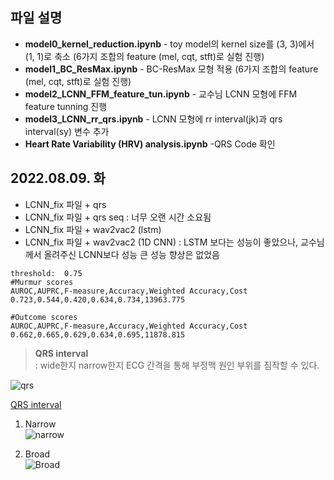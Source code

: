 
## 파일 설명

* **model0_kernel_reduction.ipynb**  - toy model의 kernel size를 (3, 3)에서 (1, 1)로 축소 (6가지 조합의 feature (mel, cqt, stft)로 실험 진행)
* **model1_BC_ResMax.ipynb**  -  BC-ResMax 모형 적용 (6가지 조합의 feature (mel, cqt, stft)로 실험 진행)  
* **model2_LCNN_FFM_feature_tun.ipynb** - 교수님 LCNN 모형에 FFM feature tunning 진행  
* **model3_LCNN_rr_qrs.ipynb** - LCNN 모형에 rr interval(jk)과 qrs interval(sy) 변수 추가  
* **Heart Rate Variability (HRV) analysis.ipynb** -QRS Code 확인
  
## 2022.08.09. 화
* LCNN_fix 파일 + qrs
* LCNN_fix 파일 + qrs seq : 너무 오랜 시간 소요됨
* LCNN_fix 파일 + wav2vac2 (lstm)
* LCNN_fix 파일 + wav2vac2 (1D CNN) : LSTM 보다는 성능이 좋았으나, 교수님께서 올려주신 LCNN보다 성능 큰 성능 향상은 없었음
```
threshold:  0.75
#Murmur scores
AUROC,AUPRC,F-measure,Accuracy,Weighted Accuracy,Cost
0.723,0.544,0.420,0.634,0.734,13963.775

#Outcome scores
AUROC,AUPRC,F-measure,Accuracy,Weighted Accuracy,Cost
0.662,0.665,0.629,0.634,0.695,11878.815
```


> **QRS interval**    
: wide한지 narrow한지 ECG 간격을 통해 부정맥 원인 부위를 짐작할 수 있다.  

![qrs](https://user-images.githubusercontent.com/54921677/180925312-3e1fa6ea-b30a-41e5-8f6a-c27fc3ff30d2.png)

[QRS interval](https://litfl.com/qrs-interval-ecg-library/)

1. Narrow   
![narrow](https://user-images.githubusercontent.com/54921677/180925865-62e10cc7-374e-4703-a565-909695710ca5.PNG)   

2. Broad   
![Broad](https://user-images.githubusercontent.com/54921677/180925869-b14626c3-67d6-4a52-9654-e79ae96b66bd.PNG)   
